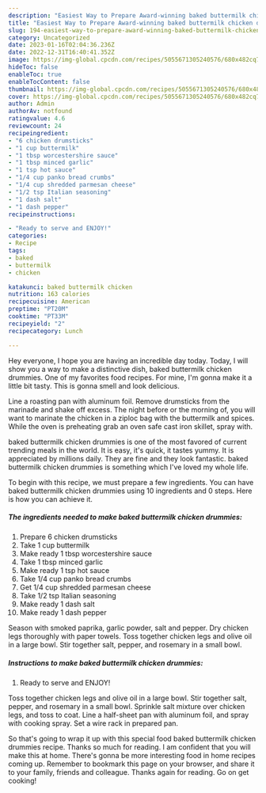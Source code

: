 ```yaml
---
description: "Easiest Way to Prepare Award-winning baked buttermilk chicken drummies"
title: "Easiest Way to Prepare Award-winning baked buttermilk chicken drummies"
slug: 194-easiest-way-to-prepare-award-winning-baked-buttermilk-chicken-drummies
category: Uncategorized
date: 2023-01-16T02:04:36.236Z
date: 2022-12-31T16:40:41.352Z
image: https://img-global.cpcdn.com/recipes/5055671305240576/680x482cq70/baked-buttermilk-chicken-drummies-recipe-main-photo.jpg
hideToc: false
enableToc: true
enableTocContent: false
thumbnail: https://img-global.cpcdn.com/recipes/5055671305240576/680x482cq70/baked-buttermilk-chicken-drummies-recipe-main-photo.jpg
cover: https://img-global.cpcdn.com/recipes/5055671305240576/680x482cq70/baked-buttermilk-chicken-drummies-recipe-main-photo.jpg
author: Admin
authorAv: notfound
ratingvalue: 4.6
reviewcount: 24
recipeingredient:
- "6 chicken drumsticks"
- "1 cup buttermilk"
- "1 tbsp worcestershire sauce"
- "1 tbsp minced garlic"
- "1 tsp hot sauce"
- "1/4 cup panko bread crumbs"
- "1/4 cup shredded parmesan cheese"
- "1/2 tsp Italian seasoning"
- "1 dash salt"
- "1 dash pepper"
recipeinstructions:

- "Ready to serve and ENJOY!"
categories:
- Recipe
tags:
- baked
- buttermilk
- chicken

katakunci: baked buttermilk chicken 
nutrition: 163 calories
recipecuisine: American
preptime: "PT20M"
cooktime: "PT33M"
recipeyield: "2"
recipecategory: Lunch

---
```



Hey everyone, I hope you are having an incredible day today. Today, I will show you a way to make a distinctive dish, baked buttermilk chicken drummies. One of my favorites food recipes. For mine, I'm gonna make it a little bit tasty. This is gonna smell and look delicious.

Line a roasting pan with aluminum foil. Remove drumsticks from the marinade and shake off excess. The night before or the morning of, you will want to marinate the chicken in a ziploc bag with the buttermilk and spices. While the oven is preheating grab an oven safe cast iron skillet, spray with.

baked buttermilk chicken drummies is one of the most favored of current trending meals in the world. It is easy, it's quick, it tastes yummy. It is appreciated by millions daily. They are fine and they look fantastic. baked buttermilk chicken drummies is something which I've loved my whole life.


To begin with this recipe, we must prepare a few ingredients. You can have baked buttermilk chicken drummies using 10 ingredients and 0 steps. Here is how you can achieve it.

<!--inarticleads1-->

##### The ingredients needed to make baked buttermilk chicken drummies:

1. Prepare 6 chicken drumsticks
1. Take 1 cup buttermilk
1. Make ready 1 tbsp worcestershire sauce
1. Take 1 tbsp minced garlic
1. Make ready 1 tsp hot sauce
1. Take 1/4 cup panko bread crumbs
1. Get 1/4 cup shredded parmesan cheese
1. Take 1/2 tsp Italian seasoning
1. Make ready 1 dash salt
1. Make ready 1 dash pepper


Season with smoked paprika, garlic powder, salt and pepper. Dry chicken legs thoroughly with paper towels. Toss together chicken legs and olive oil in a large bowl. Stir together salt, pepper, and rosemary in a small bowl. 

<!--inarticleads2-->

##### Instructions to make baked buttermilk chicken drummies:


1. Ready to serve and ENJOY!

Toss together chicken legs and olive oil in a large bowl. Stir together salt, pepper, and rosemary in a small bowl. Sprinkle salt mixture over chicken legs, and toss to coat. Line a half-sheet pan with aluminum foil, and spray with cooking spray. Set a wire rack in prepared pan. 

So that's going to wrap it up with this special food baked buttermilk chicken drummies recipe. Thanks so much for reading. I am confident that you will make this at home. There's gonna be more interesting food in home recipes coming up. Remember to bookmark this page on your browser, and share it to your family, friends and colleague. Thanks again for reading. Go on get cooking!
